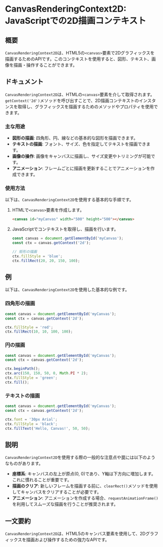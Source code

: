 <!--
Meta Description: # CanvasRenderingContext2D: JavaScriptでの2D描画コンテキスト ## 概要 `CanvasRenderingContext2D`は、HTML5の`<canvas>`要素で2Dグラフィックスを描画するためのAPIです。このコンテキストを使用すると、図形、テキスト、...
Meta Keywords: ctx, canvas, const, canvasrenderingcontext2d, getcontext
-->

# CanvasRenderingContext2D: JavaScriptでの2D描画コンテキスト

## 概要
`CanvasRenderingContext2D`は、HTML5の`<canvas>`要素で2Dグラフィックスを描画するためのAPIです。このコンテキストを使用すると、図形、テキスト、画像を描画・操作することができます。

## ドキュメント
`CanvasRenderingContext2D`は、HTMLの`<canvas>`要素を介して取得されます。`getContext('2d')`メソッドを呼び出すことで、2D描画コンテキストのインスタンスを取得し、グラフィックスを描画するためのメソッドやプロパティを使用できます。

### 主な用途
- **図形の描画**: 四角形、円、線などの基本的な図形を描画できます。
- **テキストの描画**: フォント、サイズ、色を指定してテキストを描画できます。
- **画像の操作**: 画像をキャンバスに描画し、サイズ変更やトリミングが可能です。
- **アニメーション**: フレームごとに描画を更新することでアニメーションを作成できます。

### 使用方法
以下は、`CanvasRenderingContext2D`を使用する基本的な手順です。

1. HTMLで`<canvas>`要素を作成します。
   ```html
   <canvas id="myCanvas" width="500" height="500"></canvas>
   ```

2. JavaScriptでコンテキストを取得し、描画を行います。
   ```javascript
   const canvas = document.getElementById('myCanvas');
   const ctx = canvas.getContext('2d');

   // 矩形の描画
   ctx.fillStyle = 'blue';
   ctx.fillRect(20, 20, 150, 100);
   ```

## 例
以下は、`CanvasRenderingContext2D`を使用した基本的な例です。

### 四角形の描画
```javascript
const canvas = document.getElementById('myCanvas');
const ctx = canvas.getContext('2d');

ctx.fillStyle = 'red';
ctx.fillRect(10, 10, 100, 100);
```

### 円の描画
```javascript
const canvas = document.getElementById('myCanvas');
const ctx = canvas.getContext('2d');

ctx.beginPath();
ctx.arc(150, 150, 50, 0, Math.PI * 2);
ctx.fillStyle = 'green';
ctx.fill();
```

### テキストの描画
```javascript
const canvas = document.getElementById('myCanvas');
const ctx = canvas.getContext('2d');

ctx.font = '30px Arial';
ctx.fillStyle = 'black';
ctx.fillText('Hello, Canvas!', 50, 50);
```

## 説明
`CanvasRenderingContext2D`を使用する際の一般的な注意点や罠には以下のようなものがあります。

- **座標系**: キャンバスの左上が原点(0, 0)であり、Y軸は下方向に増加します。これに慣れることが重要です。
- **描画のクリア**: 新しいフレームを描画する前に、`clearRect()`メソッドを使用してキャンバスをクリアすることが必要です。
- **アニメーション**: アニメーションを作成する場合、`requestAnimationFrame()`を利用してスムーズな描画を行うことが推奨されます。

## 一文要約
`CanvasRenderingContext2D`は、HTML5のキャンバス要素を使用して、2Dグラフィックスを描画および操作するための強力なAPIです。